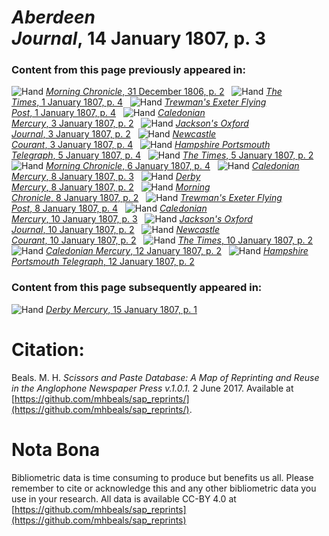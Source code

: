 # *Aberdeen Journal*, 14 January 1807, p. 3  
  
### Content from this page previously appeared in:  
![Hand](http://scissorsandpaste.net/wp-content/uploads/2017/06/smallhandpointer.png) [*Morning Chronicle*, 31 December 1806, p. 2](https://mhbeals.github.io/sap_html/Morning-Chronicle/Morning-Chronicle-31-December-1806-p-2)  
![Hand](http://scissorsandpaste.net/wp-content/uploads/2017/06/smallhandpointer.png) [*The Times*, 1 January 1807, p. 4](https://mhbeals.github.io/sap_html/The-Times/The-Times-1-January-1807-p-4)  
![Hand](http://scissorsandpaste.net/wp-content/uploads/2017/06/smallhandpointer.png) [*Trewman's Exeter Flying Post*, 1 January 1807, p. 4](https://mhbeals.github.io/sap_html/Trewman's-Exeter-Flying-Post/Trewman's-Exeter-Flying-Post-1-January-1807-p-4)  
![Hand](http://scissorsandpaste.net/wp-content/uploads/2017/06/smallhandpointer.png) [*Caledonian Mercury*, 3 January 1807, p. 2](https://mhbeals.github.io/sap_html/Caledonian-Mercury/Caledonian-Mercury-3-January-1807-p-2)  
![Hand](http://scissorsandpaste.net/wp-content/uploads/2017/06/smallhandpointer.png) [*Jackson's Oxford Journal*, 3 January 1807, p. 2](https://mhbeals.github.io/sap_html/Jackson's-Oxford-Journal/Jackson's-Oxford-Journal-3-January-1807-p-2)  
![Hand](http://scissorsandpaste.net/wp-content/uploads/2017/06/smallhandpointer.png) [*Newcastle Courant*, 3 January 1807, p. 4](https://mhbeals.github.io/sap_html/Newcastle-Courant/Newcastle-Courant-3-January-1807-p-4)  
![Hand](http://scissorsandpaste.net/wp-content/uploads/2017/06/smallhandpointer.png) [*Hampshire Portsmouth Telegraph*, 5 January 1807, p. 4](https://mhbeals.github.io/sap_html/Hampshire-Portsmouth-Telegraph/Hampshire-Portsmouth-Telegraph-5-January-1807-p-4)  
![Hand](http://scissorsandpaste.net/wp-content/uploads/2017/06/smallhandpointer.png) [*The Times*, 5 January 1807, p. 2](https://mhbeals.github.io/sap_html/The-Times/The-Times-5-January-1807-p-2)  
![Hand](http://scissorsandpaste.net/wp-content/uploads/2017/06/smallhandpointer.png) [*Morning Chronicle*, 6 January 1807, p. 4](https://mhbeals.github.io/sap_html/Morning-Chronicle/Morning-Chronicle-6-January-1807-p-4)  
![Hand](http://scissorsandpaste.net/wp-content/uploads/2017/06/smallhandpointer.png) [*Caledonian Mercury*, 8 January 1807, p. 3](https://mhbeals.github.io/sap_html/Caledonian-Mercury/Caledonian-Mercury-8-January-1807-p-3)  
![Hand](http://scissorsandpaste.net/wp-content/uploads/2017/06/smallhandpointer.png) [*Derby Mercury*, 8 January 1807, p. 2](https://mhbeals.github.io/sap_html/Derby-Mercury/Derby-Mercury-8-January-1807-p-2)  
![Hand](http://scissorsandpaste.net/wp-content/uploads/2017/06/smallhandpointer.png) [*Morning Chronicle*, 8 January 1807, p. 2](https://mhbeals.github.io/sap_html/Morning-Chronicle/Morning-Chronicle-8-January-1807-p-2)  
![Hand](http://scissorsandpaste.net/wp-content/uploads/2017/06/smallhandpointer.png) [*Trewman's Exeter Flying Post*, 8 January 1807, p. 4](https://mhbeals.github.io/sap_html/Trewman's-Exeter-Flying-Post/Trewman's-Exeter-Flying-Post-8-January-1807-p-4)  
![Hand](http://scissorsandpaste.net/wp-content/uploads/2017/06/smallhandpointer.png) [*Caledonian Mercury*, 10 January 1807, p. 3](https://mhbeals.github.io/sap_html/Caledonian-Mercury/Caledonian-Mercury-10-January-1807-p-3)  
![Hand](http://scissorsandpaste.net/wp-content/uploads/2017/06/smallhandpointer.png) [*Jackson's Oxford Journal*, 10 January 1807, p. 2](https://mhbeals.github.io/sap_html/Jackson's-Oxford-Journal/Jackson's-Oxford-Journal-10-January-1807-p-2)  
![Hand](http://scissorsandpaste.net/wp-content/uploads/2017/06/smallhandpointer.png) [*Newcastle Courant*, 10 January 1807, p. 2](https://mhbeals.github.io/sap_html/Newcastle-Courant/Newcastle-Courant-10-January-1807-p-2)  
![Hand](http://scissorsandpaste.net/wp-content/uploads/2017/06/smallhandpointer.png) [*The Times*, 10 January 1807, p. 2](https://mhbeals.github.io/sap_html/The-Times/The-Times-10-January-1807-p-2)  
![Hand](http://scissorsandpaste.net/wp-content/uploads/2017/06/smallhandpointer.png) [*Caledonian Mercury*, 12 January 1807, p. 2](https://mhbeals.github.io/sap_html/Caledonian-Mercury/Caledonian-Mercury-12-January-1807-p-2)  
![Hand](http://scissorsandpaste.net/wp-content/uploads/2017/06/smallhandpointer.png) [*Hampshire Portsmouth Telegraph*, 12 January 1807, p. 2](https://mhbeals.github.io/sap_html/Hampshire-Portsmouth-Telegraph/Hampshire-Portsmouth-Telegraph-12-January-1807-p-2)  
  
### Content from this page subsequently appeared in:  
![Hand](http://scissorsandpaste.net/wp-content/uploads/2017/06/smallhandpointer.png) [*Derby Mercury*, 15 January 1807, p. 1](https://mhbeals.github.io/sap_html/Derby-Mercury/Derby-Mercury-15-January-1807-p-1)  


# Citation: 

Beals. M. H. *Scissors and Paste Database: A Map of Reprinting and Reuse in the Anglophone Newspaper Press v.1.0.1.* 2 June 2017. Available at [https://github.com/mhbeals/sap_reprints/](https://github.com/mhbeals/sap_reprints/). 

# Nota Bona

Bibliometric data is time consuming to produce but benefits us all. Please remember to cite or acknowledge this and any other bibliometric data you use in your research. All data is available CC-BY 4.0 at [https://github.com/mhbeals/sap_reprints](https://github.com/mhbeals/sap_reprints)